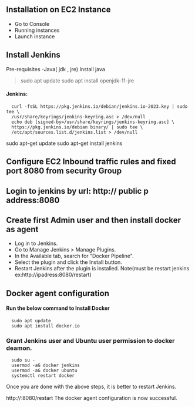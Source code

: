 ## Installation on EC2 Instance
- Go to Console
- Running instances
- Launch instance

## Install Jenkins
Pre-requisites
-Java( jdk , jre)
Install java
>sudo apt update
>sudo apt install openjdk-11-jre

#### Jenkins:
      curl -fsSL https://pkg.jenkins.io/debian/jenkins.io-2023.key | sudo tee \
      /usr/share/keyrings/jenkins-keyring.asc > /dev/null
      echo deb [signed-by=/usr/share/keyrings/jenkins-keyring.asc] \
      https://pkg.jenkins.io/debian binary/ | sudo tee \
      /etc/apt/sources.list.d/jenkins.list > /dev/null
sudo apt-get update
sudo apt-get install jenkins

## Configure EC2 Inbound traffic rules and fixed port 8080 from security Group 
## Login to jenkins by url: http:// public p address:8080 
## Create first Admin user and then install docker as agent
- Log in to Jenkins.
- Go to Manage Jenkins > Manage Plugins.
- In the Available tab, search for "Docker Pipeline".
- Select the plugin and click the Install button.
- Restart Jenkins after the plugin is installed.
  Note(must be restart jenkins ex:http://ipadress:8080/restart)

## Docker agent configuration
#### Run the below command to Install Docker
      sudo apt update
      sudo apt install docker.io

### Grant Jenkins user and Ubuntu user permission to docker deamon.
      sudo su - 
      usermod -aG docker jenkins
      usermod -aG docker ubuntu
      systemctl restart docker

Once you are done with the above steps, it is better to restart Jenkins.

http://<ec2-instance-public-ip>:8080/restart
The docker agent configuration is now successful.